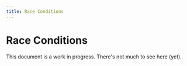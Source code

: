 ```yaml
---
title: Race Conditions
---
```


# Race Conditions

<docs-warning>
  This document is a work in progress. There's not much to see here (yet).
</docs-warning>
